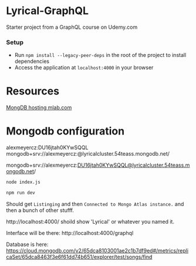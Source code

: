 # Lyrical-GraphQL

Starter project from a GraphQL course on Udemy.com

### Setup

- Run `npm install --legacy-peer-deps` in the root of the project to install dependencies
- Access the application at `localhost:4000` in your browser

# Resources

[MongDB hosting mlab.com](https://mlab.com/)

# Mongodb configuration

alexmeyercz:DU16jtah0KYwSQQL
mongodb+srv://alexmeyercz:<password>@lyricalcluster.54teass.mongodb.net/

mongodb+srv://alexmeyercz:DU16jtah0KYwSQQL@lyricalcluster.54teass.mongodb.net/

```bash
node index.js
```

```bash
npm run dev
```

Should get `Listinging` and then `Connected to Mongo Atlas instance.` and then a bunch of other stufff.

http://localhost:4000/ shoild show 'Lyrical' or whatever you named it.

Interface will be there: http://localhost:4000/graphql

Database is here: https://cloud.mongodb.com/v2/65dca8103001ae2c1b7df9ed#/metrics/replicaSet/65dca8463f3e6f61dd74b651/explorer/test/songs/find
